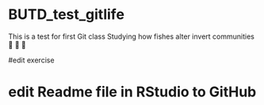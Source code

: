 # BUTD_test_gitlife
This is a test for first Git class
Studying how fishes alter invert communities :shrimp: :snail: :crab: 

#edit exercise
  # edit Readme file in RStudio to GitHub
